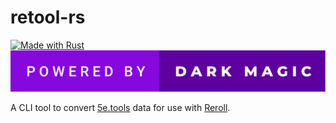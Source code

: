 # retool-rs

[![Made with Rust](https://forthebadge.com/images/badges/made-with-rust.svg)](https://forthebadge.com)
[![Powered by Dark Magic](./badges/powered-by-dark-magic.svg)](https://forthebadge.com)

A CLI tool to convert [5e.tools](https://5e.tools) data for use with [Reroll](https://reroll.co).
